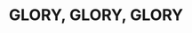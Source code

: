 ---
capo: 0
id: 0
lang: en-us
page: '125'
step: pre
subtitle: ''
tags: []
title: GLORY, GLORY, GLORY
---